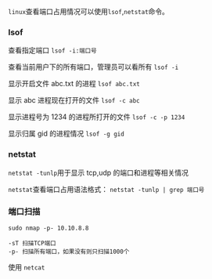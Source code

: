 `linux`查看端口占用情况可以使用`lsof`,`netstat`命令。

### lsof

查看指定端口
`lsof -i:端口号`

查看当前用户下的所有端口，管理员可以看所有
`lsof -i`

显示开启文件 abc.txt 的进程
`lsof abc.txt`

显示 abc 进程现在打开的文件
`lsof -c abc`

显示进程号为 1234 的进程所打开的文件
`lsof -c -p 1234`

显示归属 gid 的进程情况
`lsof -g gid`

### netstat

`netstat -tunlp`用于显示 tcp,udp 的端口和进程等相关情况

`netstat`查看端口占用语法格式：
`netstat -tunlp | grep 端口号`

### 端口扫描

`sudo nmap -p- 10.10.8.8`

```
-sT 扫描TCP端口
-p- 扫描所有端口，如果没有则只扫描1000个
```

使用 `netcat`